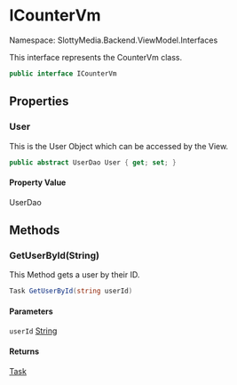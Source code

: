 # ICounterVm

Namespace: SlottyMedia.Backend.ViewModel.Interfaces

This interface represents the CounterVm class.

```csharp
public interface ICounterVm
```

## Properties

### **User**

This is the User Object which can be accessed by the View.

```csharp
public abstract UserDao User { get; set; }
```

#### Property Value

UserDao<br>

## Methods

### **GetUserById(String)**

This Method gets a user by their ID.

```csharp
Task GetUserById(string userId)
```

#### Parameters

`userId` [String](https://docs.microsoft.com/en-us/dotnet/api/system.string)<br>

#### Returns

[Task](https://docs.microsoft.com/en-us/dotnet/api/system.threading.tasks.task)<br>
